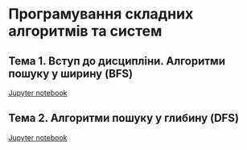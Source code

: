 # Програмування складних алгоритмів та систем

## Тема 1. Вступ до дисципліни. Алгоритми пошуку у ширину (BFS)

[Jupyter notebook](tasks/task_1.ipynb)

## Тема 2. Алгоритми пошуку у глибину (DFS)

[Jupyter notebook](tasks/task_2.ipynb)